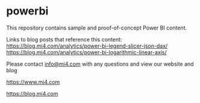 # powerbi

This repository contains sample and proof-of-concept Power BI content.

Links to blog posts that reference this content:
https://blog.mi4.com/analytics/power-bi-legend-slicer-json-dax/
https://blog.mi4.com/analytics/power-bi-logarithmic-linear-axis/

Please contact info@mi4.com with any questions and view our website and blog

https://www.mi4.com

https://blog.mi4.com
